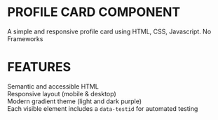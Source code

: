 # PROFILE CARD COMPONENT
A simple and responsive profile card using HTML, CSS, Javascript. No Frameworks

# FEATURES
Semantic and accessible HTML  
Responsive layout (mobile & desktop)  
Modern gradient theme (light and dark purple)  
Each visible element includes a `data-testid` for automated testing 

